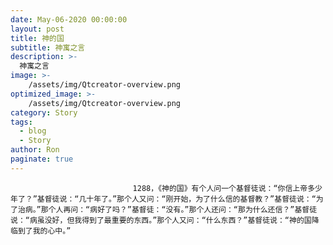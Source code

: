 ```yaml
---
date: May-06-2020 00:00:00
layout: post
title: 神的国
subtitle: 神寓之言
description: >-
  神寓之言
image: >-
    /assets/img/Qtcreator-overview.png
optimized_image: >-
    /assets/img/Qtcreator-overview.png
category: Story
tags:
  - blog
  - Story
author: Ron
paginate: true
---
```


							　　1288，《神的国》有个人问一个基督徒说：“你信上帝多少年了？”基督徒说：“几十年了。”那个人又问：“刚开始，为了什么信的基督教？”基督徒说：“为了治病。”那个人再问：“病好了吗？”基督徒：“没有。”那个人还问：“那为什么还信？”基督徒说：“病虽没好，但我得到了最重要的东西。”那个人又问：“什么东西？”基督徒说：“神的国降临到了我的心中。”
							
							
						